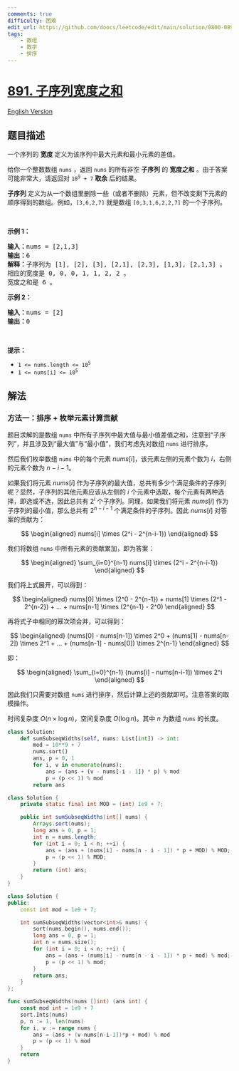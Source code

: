```yaml
---
comments: true
difficulty: 困难
edit_url: https://github.com/doocs/leetcode/edit/main/solution/0800-0899/0891.Sum%20of%20Subsequence%20Widths/README.md
tags:
    - 数组
    - 数学
    - 排序
---
```


<!-- problem:start -->

# [891. 子序列宽度之和](https://leetcode.cn/problems/sum-of-subsequence-widths)

[English Version](/solution/0800-0899/0891.Sum%20of%20Subsequence%20Widths/README_EN.md)

## 题目描述

<!-- description:start -->

<p>一个序列的 <strong>宽度</strong> 定义为该序列中最大元素和最小元素的差值。</p>

<p>给你一个整数数组 <code>nums</code> ，返回 <code>nums</code> 的所有非空 <strong>子序列</strong> 的 <strong>宽度之和</strong> 。由于答案可能非常大，请返回对 <code>10<sup>9</sup> + 7</code> <strong>取余</strong> 后的结果。</p>

<p><strong>子序列</strong> 定义为从一个数组里删除一些（或者不删除）元素，但不改变剩下元素的顺序得到的数组。例如，<code>[3,6,2,7]</code> 就是数组 <code>[0,3,1,6,2,2,7]</code> 的一个子序列。</p>

<p>&nbsp;</p>

<p><strong>示例 1：</strong></p>

<pre>
<strong>输入：</strong>nums = [2,1,3]
<strong>输出：</strong>6
<strong>解释：</strong>子序列为 [1], [2], [3], [2,1], [2,3], [1,3], [2,1,3] 。
相应的宽度是 0, 0, 0, 1, 1, 2, 2 。
宽度之和是 6 。
</pre>

<p><strong>示例 2：</strong></p>

<pre>
<strong>输入：</strong>nums = [2]
<strong>输出：</strong>0
</pre>

<p>&nbsp;</p>

<p><strong>提示：</strong></p>

<ul>
	<li><code>1 &lt;= nums.length &lt;= 10<sup>5</sup></code></li>
	<li><code>1 &lt;= nums[i] &lt;= 10<sup>5</sup></code></li>
</ul>

<!-- description:end -->

## 解法

<!-- solution:start -->

### 方法一：排序 + 枚举元素计算贡献

题目求解的是数组 `nums` 中所有子序列中最大值与最小值差值之和，注意到“子序列”，并且涉及到“最大值”与“最小值”，我们考虑先对数组 `nums` 进行排序。

然后我们枚举数组 `nums` 中的每个元素 $nums[i]$，该元素左侧的元素个数为 $i$，右侧的元素个数为 $n-i-1$。

如果我们将元素 $nums[i]$ 作为子序列的最大值，总共有多少个满足条件的子序列呢？显然，子序列的其他元素应该从左侧的 $i$ 个元素中选取，每个元素有两种选择，即选或不选，因此总共有 $2^i$ 个子序列。同理，如果我们将元素 $nums[i]$ 作为子序列的最小值，那么总共有 $2^{n-i-1}$ 个满足条件的子序列。因此 $nums[i]$ 对答案的贡献为：

$$
\begin{aligned}
nums[i] \times (2^i - 2^{n-i-1})
\end{aligned}
$$

我们将数组 `nums` 中所有元素的贡献累加，即为答案：

$$
\begin{aligned}
\sum_{i=0}^{n-1} nums[i] \times (2^i - 2^{n-i-1})
\end{aligned}
$$

我们将上式展开，可以得到：

$$
\begin{aligned}
nums[0] \times (2^0 - 2^{n-1}) + nums[1] \times (2^1 - 2^{n-2}) + ... + nums[n-1] \times (2^{n-1} - 2^0)
\end{aligned}
$$

再将式子中相同的幂次项合并，可以得到：

$$
\begin{aligned}
(nums[0] - nums[n-1]) \times 2^0 + (nums[1] - nums[n-2]) \times 2^1 + ... + (nums[n-1] - nums[0]) \times 2^{n-1}
\end{aligned}
$$

即：

$$
\begin{aligned}
\sum_{i=0}^{n-1} (nums[i] - nums[n-i-1]) \times 2^i
\end{aligned}
$$

因此我们只需要对数组 `nums` 进行排序，然后计算上述的贡献即可。注意答案的取模操作。

时间复杂度 $O(n\times \log n)$，空间复杂度 $O(\log n)$。其中 $n$ 为数组 `nums` 的长度。

<!-- tabs:start -->

```python
class Solution:
    def sumSubseqWidths(self, nums: List[int]) -> int:
        mod = 10**9 + 7
        nums.sort()
        ans, p = 0, 1
        for i, v in enumerate(nums):
            ans = (ans + (v - nums[-i - 1]) * p) % mod
            p = (p << 1) % mod
        return ans
```

```java
class Solution {
    private static final int MOD = (int) 1e9 + 7;

    public int sumSubseqWidths(int[] nums) {
        Arrays.sort(nums);
        long ans = 0, p = 1;
        int n = nums.length;
        for (int i = 0; i < n; ++i) {
            ans = (ans + (nums[i] - nums[n - i - 1]) * p + MOD) % MOD;
            p = (p << 1) % MOD;
        }
        return (int) ans;
    }
}
```

```cpp
class Solution {
public:
    const int mod = 1e9 + 7;

    int sumSubseqWidths(vector<int>& nums) {
        sort(nums.begin(), nums.end());
        long ans = 0, p = 1;
        int n = nums.size();
        for (int i = 0; i < n; ++i) {
            ans = (ans + (nums[i] - nums[n - i - 1]) * p + mod) % mod;
            p = (p << 1) % mod;
        }
        return ans;
    }
};
```

```go
func sumSubseqWidths(nums []int) (ans int) {
	const mod int = 1e9 + 7
	sort.Ints(nums)
	p, n := 1, len(nums)
	for i, v := range nums {
		ans = (ans + (v-nums[n-i-1])*p + mod) % mod
		p = (p << 1) % mod
	}
	return
}
```

<!-- tabs:end -->

<!-- solution:end -->

<!-- problem:end -->
